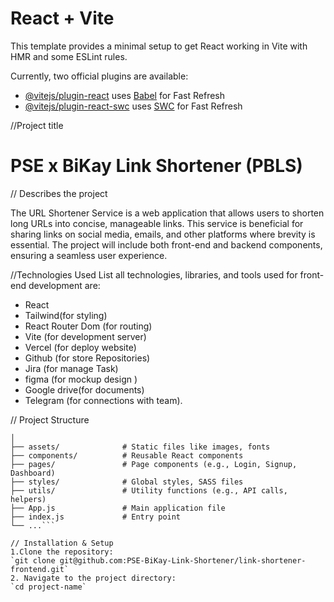 # React + Vite

This template provides a minimal setup to get React working in Vite with HMR and some ESLint rules.

Currently, two official plugins are available:

- [@vitejs/plugin-react](https://github.com/vitejs/vite-plugin-react/blob/main/packages/plugin-react/README.md) uses [Babel](https://babeljs.io/) for Fast Refresh
- [@vitejs/plugin-react-swc](https://github.com/vitejs/vite-plugin-react-swc) uses [SWC](https://swc.rs/) for Fast Refresh



//Project title 
# PSE x BiKay Link Shortener (PBLS)

// Describes the project

The URL Shortener Service is a web application that allows users to shorten long URLs into concise, manageable links. This service is beneficial for sharing links on social media, emails, and other platforms where brevity is essential. The project will include both front-end and backend components, ensuring a seamless user experience.

//Technologies Used
List all technologies, libraries, and tools used for front-end development are:
- React
- Tailwind(for styling)
- React Router Dom (for routing)
- Vite (for development server)
- Vercel (for deploy website)
- Github (for store Repositories)
- Jira (for manage Task)
- figma (for mockup design )
- Google drive(for documents)
- Telegram (for connections with team).

// Project Structure
```src/
│
├── assets/              # Static files like images, fonts
├── components/          # Reusable React components
├── pages/               # Page components (e.g., Login, Signup, Dashboard)
├── styles/              # Global styles, SASS files
├── utils/               # Utility functions (e.g., API calls, helpers)
├── App.js               # Main application file
├── index.js             # Entry point
└── ...```

// Installation & Setup
1.Clone the repository:
`git clone git@github.com:PSE-BiKay-Link-Shortener/link-shortener-frontend.git`
2. Navigate to the project directory:
`cd project-name`




